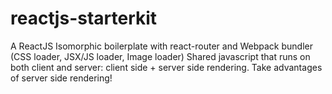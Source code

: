 # reactjs-starterkit
A ReactJS Isomorphic boilerplate with react-router and Webpack bundler (CSS loader, JSX/JS loader, Image loader) 
Shared javascript that runs on both client and server: client side + server side rendering. Take advantages of server side rendering!
